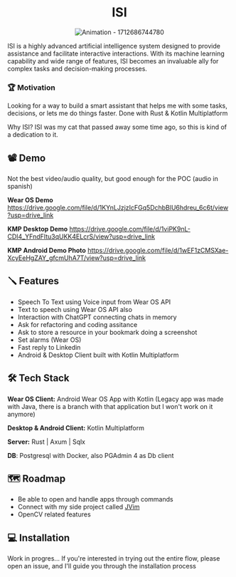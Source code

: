 <h1 align="center">ISI</h1>
<p align="center">
  <img src="https://github.com/user-attachments/assets/f46a2800-cf00-4b0f-97da-8d6ad8acb2fb" alt="Animation - 1712686744780">
</p>
ISI is a highly advanced artificial intelligence system designed to provide assistance and facilitate interactive interactions. With its machine learning capability and wide range of features, ISI becomes an invaluable ally for complex tasks and decision-making processes.

### 🏆️ Motivation
Looking for a way to build a smart assistant that helps me with some tasks, decisions, or lets me do things faster. Done with Rust & Kotlin Multiplatform

Why ISI? ISI was my cat that passed away some time ago, so this is kind of a dedication to it.


## 📽️ Demo
Not the best video/audio quality, but good enough for the POC (audio in spanish)

**Wear OS Demo**
https://drive.google.com/file/d/1KYnLJzjzIcFGq5DchbBlU6hdreu_6c6t/view?usp=drive_link

**KMP Desktop Demo**
https://drive.google.com/file/d/1viPK9nL-CDI4_YFndFItu3qUKK4ELcrS/view?usp=drive_link

**KMP Android Demo Photo**
https://drive.google.com/file/d/1wEF1zCMSXae-XcyEeHgZAY_gfcmUhA7T/view?usp=drive_link


## 🪛 Features

- Speech To Text using Voice input from Wear OS API
- Text to speech using Wear OS API also
- Interaction with ChatGPT connecting chats in memory
- Ask for refactoring and coding assitance
- Ask to store a resource in your bookmark doing a screenshot
- Set alarms (Wear OS)
- Fast reply to Linkedin
- Android & Desktop Client built with Kotlin Multiplatform


## 🛠️ Tech Stack

**Wear OS Client:** Android Wear OS App with Kotlin (Legacy app was made with Java, there is a branch with that application but I won't work on it anymore)

**Desktop & Android Client:** Kotlin Multiplatform

**Server:** Rust | Axum | Sqlx

**DB**: Postgresql with Docker, also PGAdmin 4 as Db client

## 🗺️ Roadmap

- Be able to open and handle apps through commands
- Connect with my side project called [JVim](https://github.com/Guuri11/jvim)
- OpenCV related features


## 💻️ Installation

Work in progres... If you're interested in trying out the entire flow, please open an issue, and I'll guide you through the installation process
